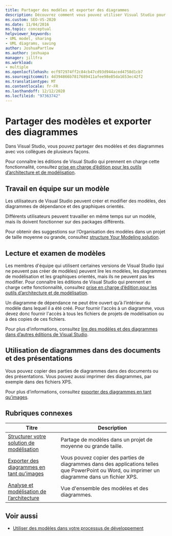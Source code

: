 ```yaml
---
title: Partager des modèles et exporter des diagrammes
description: Découvrez comment vous pouvez utiliser Visual Studio pour créer et modifier des modèles, des diagrammes de dépendance et des graphiques orientés.
ms.custom: SEO-VS-2020
ms.date: 11/04/2016
ms.topic: conceptual
helpviewer_keywords:
- UML model, sharing
- UML diagrams, saving
author: JoshuaPartlow
ms.author: joshuapa
manager: jillfra
ms.workload:
- multiple
ms.openlocfilehash: ecf972974ff2c84cb47cd93d944aced4758d1cb7
ms.sourcegitcommit: 4d394866b7817689411afee98e85da1653ec42f2
ms.translationtype: MT
ms.contentlocale: fr-FR
ms.lasthandoff: 12/12/2020
ms.locfileid: "97363742"
---
```

# <a name="share-models-and-exporting-diagrams"></a>Partager des modèles et exporter des diagrammes
Dans Visual Studio, vous pouvez partager des modèles et des diagrammes avec vos collègues de plusieurs façons.

 Pour connaître les éditions de Visual Studio qui prennent en charge cette fonctionnalité, consultez [prise en charge d’édition pour les outils d’architecture et de modélisation](../modeling/what-s-new-for-design-in-visual-studio.md#VersionSupport).

## <a name="working-on-a-model-as-a-team"></a>Travail en équipe sur un modèle
 Les utilisateurs de Visual Studio peuvent créer et modifier des modèles, des diagrammes de dépendance et des graphiques orientés.

 Différents utilisateurs peuvent travailler en même temps sur un modèle, mais ils doivent fonctionner sur des packages différents.

 Pour obtenir des suggestions sur l’Organisation des modèles dans un projet de taille moyenne ou grande, consultez [structure Your Modeling solution](../modeling/structure-your-modeling-solution.md).

## <a name="reading-and-reviewing-models"></a>Lecture et examen de modèles
 Les membres d'équipe qui utilisent certaines versions de Visual Studio (qui ne peuvent pas créer de modèles) peuvent lire les modèles, les diagrammes de modélisation et les graphiques orientés, mais ils ne peuvent pas les modifier.  Pour connaître les éditions de Visual Studio qui prennent en charge cette fonctionnalité, consultez [prise en charge d’édition pour les outils d’architecture et de modélisation](../modeling/what-s-new-for-design-in-visual-studio.md#VersionSupport).

 Un diagramme de dépendance ne peut être ouvert qu’à l’intérieur du modèle dans lequel il a été créé. Pour fournir l'accès à un diagramme, vous devez donc fournir l'accès à tous les fichiers de projets de modélisation ou à des copies de ces fichiers.

 Pour plus d’informations, consultez [lire des modèles et des diagrammes dans d’autres éditions de Visual Studio](../modeling/read-models-and-diagrams-in-other-visual-studio-editions.md).

## <a name="using-diagrams-in-documents-and-presentations"></a>Utilisation de diagrammes dans des documents et des présentations
 Vous pouvez copier des parties de diagrammes dans des documents ou des présentations. Vous pouvez aussi imprimer des diagrammes, par exemple dans des fichiers XPS.

 Pour plus d’informations, consultez [exporter des diagrammes en tant qu’images](../modeling/export-diagrams-as-images.md).

## <a name="related-topics"></a>Rubriques connexes

|Titre|Description|
|-|-|
|[Structurer votre solution de modélisation](../modeling/structure-your-modeling-solution.md)|Partage de modèles dans un projet de moyenne ou grande taille.|
|[Exporter des diagrammes en tant qu'images](../modeling/export-diagrams-as-images.md)|Vous pouvez copier des parties de diagrammes dans des applications telles que PowerPoint ou Word, ou imprimer un diagramme dans un fichier XPS.|
|[Analyse et modélisation de l’architecture](../modeling/analyze-and-model-your-architecture.md)|Vue d'ensemble des modèles et des diagrammes.|

## <a name="see-also"></a>Voir aussi

- [Utiliser des modèles dans votre processus de développement](../modeling/use-models-in-your-development-process.md)
